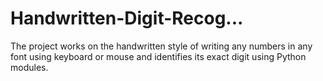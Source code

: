 # Handwritten-Digit-Recog...
The project works on the handwritten style of writing any numbers in any font using keyboard or mouse and identifies its exact digit using Python modules.
